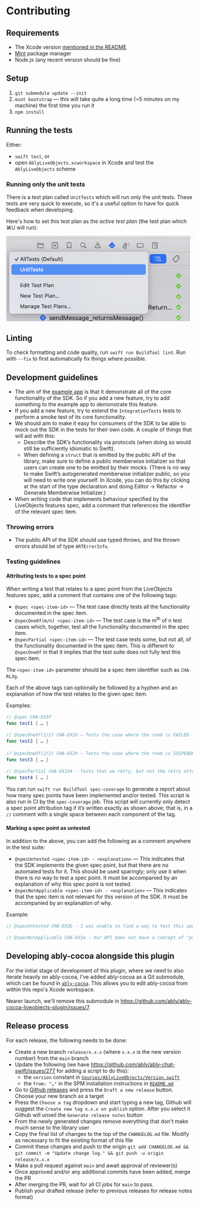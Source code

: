 # Contributing

## Requirements

- The Xcode version [mentioned in the README](./README.md#requirements)
- [Mint](https://github.com/yonaskolb/Mint) package manager
- Node.js (any recent version should be fine)

## Setup

1. `git submodule update --init`
2. `mint bootstrap` — this will take quite a long time (~5 minutes on my machine) the first time you run it
3. `npm install`

## Running the tests

Either:

- `swift test`, or
- open `AblyLiveObjects.xcworkspace` in Xcode and test the `AblyLiveObjects` scheme

### Running only the unit tests

There is a test plan called `UnitTests` which will run only the unit tests. These tests are very quick to execute, so it's a useful option to have for quick feedback when developing.

Here's how to set this test plan as the _active test plan_ (the test plan which ⌘U will run):

![Screenshot showing how to activate the UnitTests test plan](/images/unit-tests-test-plan-screenshot.png)

## Linting

To check formatting and code quality, run `swift run BuildTool lint`. Run with `--fix` to first automatically fix things where possible.

## Development guidelines

- The aim of the [example app](README.md#example-app) is that it demonstrate all of the core functionality of the SDK. So if you add a new feature, try to add something to the example app to demonstrate this feature.
- If you add a new feature, try to extend the `IntegrationTests` tests to perform a smoke test of its core functionality.
- We should aim to make it easy for consumers of the SDK to be able to mock out the SDK in the tests for their own code. A couple of things that will aid with this:
  - Describe the SDK’s functionality via protocols (when doing so would still be sufficiently idiomatic to Swift).
  - When defining a `struct` that is emitted by the public API of the library, make sure to define a public memberwise initializer so that users can create one to be emitted by their mocks. (There is no way to make Swift’s autogenerated memberwise initializer public, so you will need to write one yourself. In Xcode, you can do this by clicking at the start of the type declaration and doing Editor → Refactor → Generate Memberwise Initializer.)
- When writing code that implements behaviour specified by the LiveObjects features spec, add a comment that references the identifier of the relevant spec item.

### Throwing errors

- The public API of the SDK should use typed throws, and the thrown errors should be of type `ARTErrorInfo`.

### Testing guidelines

#### Attributing tests to a spec point

When writing a test that relates to a spec point from the LiveObjects features spec, add a comment that contains one of the following tags:

- `@spec <spec-item-id>` — The test case directly tests all the functionality documented in the spec item.
- `@specOneOf(m/n) <spec-item-id>` — The test case is the m<sup>th</sup> of n test cases which, together, test all the functionality documented in the spec item.
- `@specPartial <spec-item-id>` — The test case tests some, but not all, of the functionality documented in the spec item. This is different to `@specOneOf` in that it implies that the test suite does not fully test this spec item.

The `<spec-item-id>` parameter should be a spec item identifier such as `CHA-RL3g`.

Each of the above tags can optionally be followed by a hyphen and an explanation of how the test relates to the given spec item.

Examples:

```swift
// @spec CHA-EX3f
func test1 { … }
```

```swift
// @specOneOf(1/2) CHA-EX2h — Tests the case where the room is FAILED
func test2 { … }

// @specOneOf(2/2) CHA-EX2h — Tests the case where the room is SUSPENDED
func test3 { … }
```

```swift
// @specPartial CHA-EX1h4 - Tests that we retry, but not the retry attempt limit because we’ve not implemented it yet
func test4 { … }
```

You can run `swift run BuildTool spec-coverage` to generate a report about how many spec points have been implemented and/or tested. This script is also run in CI by the `spec-coverage` job. This script will currently only detect a spec point attribution tag if it’s written exactly as shown above; that is, in a `//` comment with a single space between each component of the tag.

#### Marking a spec point as untested

In addition to the above, you can add the following as a comment anywhere in the test suite:

- `@specUntested <spec-item-id> - <explanation>` — This indicates that the SDK implements the given spec point, but that there are no automated tests for it. This should be used sparingly; only use it when there is no way to test a spec point. It must be accompanied by an explanation of why this spec point is not tested.
- `@specNotApplicable <spec-item-id> - <explanation>` — This indicates that the spec item is not relevant for this version of the SDK. It must be accompanied by an explanation of why.

Example:

```swift
// @specUntested CHA-EX2b - I was unable to find a way to test this spec point in an environment in which concurrency is being used; there is no obvious moment at which to stop observing the emitted state changes in order to be sure that FAILED has not been emitted twice.
```

```swift
// @specNotApplicable CHA-EX3a - Our API does not have a concept of "partial options" unlike the JS API which this spec item considers.
```

## Developing ably-cocoa alongside this plugin

For the initial stage of development of this plugin, where we need to also iterate heavily on ably-cocoa, I've added ably-cocoa as a Git submodule, which can be found in [`ably-cocoa`](./ably-cocoa). This allows you to edit ably-cocoa from within this repo's Xcode workspace.

Nearer launch, we'll remove this submodule in https://github.com/ably/ably-cocoa-liveobjects-plugin/issues/7.

## Release process

For each release, the following needs to be done:

- Create a new branch `release/x.x.x` (where `x.x.x` is the new version number) from the `main` branch
- Update the following (we have https://github.com/ably/ably-chat-swift/issues/277 for adding a script to do this):
  - the `version` constant in [`Sources/AblyLiveObjects/Version.swift`](Sources/AblyLiveObjects/Version.swift)
  - the `from: "…"` in the SPM installation instructions in [`README.md`](README.md)
- Go to [Github releases](https://github.com/ably/ably-cocoa-liveobjects-plugin/releases) and press the `Draft a new release` button. Choose your new branch as a target
- Press the `Choose a tag` dropdown and start typing a new tag, Github will suggest the `Create new tag x.x.x on publish` option. After you select it Github will unveil the `Generate release notes` button
- From the newly generated changes remove everything that don't make much sense to the library user
- Copy the final list of changes to the top of the `CHANGELOG.md` file. Modify as necessary to fit the existing format of this file
- Commit these changes and push to the origin `git add CHANGELOG.md && git commit -m "Update change log." && git push -u origin release/x.x.x`
- Make a pull request against `main` and await approval of reviewer(s)
- Once approved and/or any additional commits have been added, merge the PR
- After merging the PR, wait for all CI jobs for `main` to pass.
- Publish your drafted release (refer to previous releases for release notes format)

